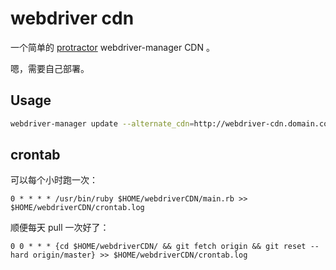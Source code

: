 # webdriver cdn

一个简单的 [protractor](https://github.com/angular/protractor) webdriver-manager CDN 。

嗯，需要自己部署。

## Usage

```bash
webdriver-manager update --alternate_cdn=http://webdriver-cdn.domain.com/
```

## crontab

可以每个小时跑一次：

```crontab
0 * * * * /usr/bin/ruby $HOME/webdriverCDN/main.rb >> $HOME/webdriverCDN/crontab.log
```

顺便每天 pull 一次好了：

```crontab
0 0 * * * {cd $HOME/webdriverCDN/ && git fetch origin && git reset --hard origin/master} >> $HOME/webdriverCDN/crontab.log
```
